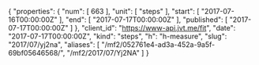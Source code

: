 {
  "properties": {
    "num": [
      663
    ],
    "unit": [
      "steps"
    ],
    "start": [
      "2017-07-16T00:00:00Z"
    ],
    "end": [
      "2017-07-17T00:00:00Z"
    ],
    "published": [
      "2017-07-17T00:00:00Z"
    ]
  },
  "client_id": "https://www-api.jvt.me/fit",
  "date": "2017-07-17T00:00:00Z",
  "kind": "steps",
  "h": "h-measure",
  "slug": "2017/07/yj2na",
  "aliases": [
    "/mf2/052761e4-ad3a-452a-9a5f-69bf05646568/",
    "/mf2/2017/07/Yj2NA"
  ]
}
